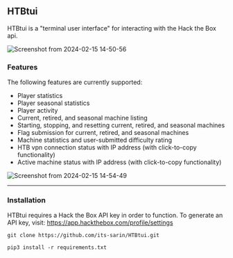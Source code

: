 ## HTBtui

HTBtui is a "terminal user interface" for interacting with the Hack the Box api.

![Screenshot from 2024-02-15 14-50-56](https://github.com/its-sarin/HTBtui/assets/1649588/863fc447-c4f4-4f2f-9dbe-181755ca61c3)

### Features

The following features are currently supported:
- Player statistics
- Player seasonal statistics
- Player activity
- Current, retired, and seasonal machine listing
- Starting, stopping, and resetting current, retired, and seasonal machines
- Flag submission for current, retired, and seasonal machines
- Machine statistics and user-submitted difficulty rating
- HTB vpn connection status with IP address (with click-to-copy functionality)
- Active machine status with IP address (with click-to-copy functionality)

![Screenshot from 2024-02-15 14-54-49](https://github.com/its-sarin/HTBtui/assets/1649588/94a488fe-e39c-48bb-9769-af38b202a133)

---

### Installation

HTBtui requires a Hack the Box API key in order to function. To generate an API key, visit: https://app.hackthebox.com/profile/settings



```
git clone https://github.com/its-sarin/HTBtui.git
```

```
pip3 install -r requirements.txt
```

